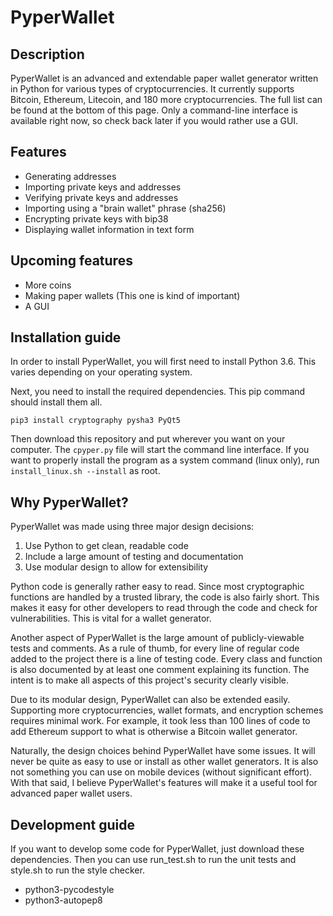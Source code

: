 # PyperWallet

## Description
PyperWallet is an advanced and extendable paper wallet generator written in Python for various types of cryptocurrencies. It currently supports Bitcoin, Ethereum, Litecoin, and 180 more cryptocurrencies. The full list can be found at the bottom of this page. Only a command-line interface is available right now, so check back later if you would rather use a GUI.

## Features
* Generating addresses
* Importing private keys and addresses
* Verifying private keys and addresses
* Importing using a "brain wallet" phrase (sha256)
* Encrypting private keys with bip38
* Displaying wallet information in text form

## Upcoming features
* More coins
* Making paper wallets (This one is kind of important)
* A GUI

## Installation guide
In order to install PyperWallet, you will first need to install Python 3.6. This varies depending on your operating system.

Next, you need to install the required dependencies. This pip command should install them all.
```
pip3 install cryptography pysha3 PyQt5
```
Then download this repository and put wherever you want on your computer. The `cpyper.py` file will start the command line interface. If you want to properly install the program as a system command (linux only), run `install_linux.sh --install` as root.

## Why PyperWallet?
PyperWallet was made using three major design decisions:
1. Use Python to get clean, readable code
2. Include a large amount of testing and documentation
3. Use modular design to allow for extensibility

Python code is generally rather easy to read. Since most cryptographic functions are handled by a trusted library, the code is also fairly short. This makes it easy for other developers to read through the code and check for vulnerabilities. This is vital for a wallet generator.

Another aspect of PyperWallet is the large amount of publicly-viewable tests and comments. As a rule of thumb, for every line of regular code added to the project there is a line of testing code. Every class and function is also documented by at least one comment explaining its function. The intent is to make all aspects of this project's security clearly visible.

Due to its modular design, PyperWallet can also be extended easily. Supporting more cryptocurrencies, wallet formats, and encryption schemes requires minimal work. For example, it took less than 100 lines of code to add Ethereum support to what is otherwise a Bitcoin wallet generator.

Naturally, the design choices behind PyperWallet have some issues. It will never be quite as easy to use or install as other wallet generators. It is also not something you can use on mobile devices (without significant effort). With that said, I believe PyperWallet's features will make it a useful tool for advanced paper wallet users.

## Development guide
If you want to develop some code for PyperWallet, just download these dependencies. Then you can use run_test.sh to run the unit tests and style.sh to run the style checker.
* python3-pycodestyle
* python3-autopep8

